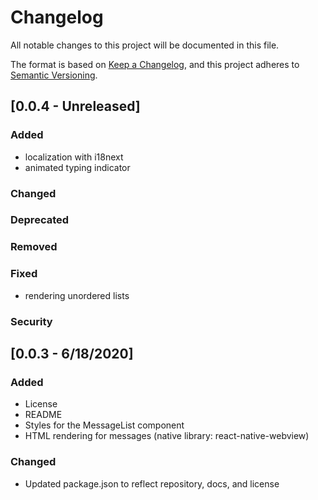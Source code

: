 # Changelog

All notable changes to this project will be documented in this file.

The format is based on [Keep a Changelog](https://keepachangelog.com/en/1.0.0/),
and this project adheres to [Semantic Versioning](https://semver.org/spec/v2.0.0.html).

## [0.0.4 - Unreleased]

### Added

- localization with i18next
- animated typing indicator

### Changed

### Deprecated

### Removed

### Fixed

- rendering unordered lists

### Security

## [0.0.3 - 6/18/2020]

### Added

- License
- README
- Styles for the MessageList component
- HTML rendering for messages (native library: react-native-webview)

### Changed

- Updated package.json to reflect repository, docs, and license

